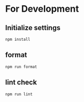 # For Development

## Initialize settings

```shell
npm install
```

## format

```shell
npm run format
```

## lint check

```shell
npm run lint
```
